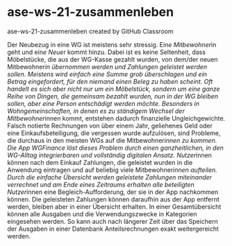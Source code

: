 # ase-ws-21-zusammenleben
ase-ws-21-zusammenleben created by GitHub Classroom


Der Neubezug in eine WG ist meistens sehr stressig. Ein*e Mitbewohner*in geht und ein*e Neue*r kommt hinzu. Dabei ist es keine Seltenheit, dass Möbelstücke, die aus der WG-Kasse gezahlt wurden, von dem/der neuen Mitbewohner*in übernommen werden und Zahlungen geleistet werden sollen. Meistens wird einfach eine Summe grob überschlagen und ein Betrag eingefordert, für den niemand einen Beleg zu haben scheint. Oft handelt es sich aber nicht nur um ein Möbelstück, sondern um eine ganze Reihe von Dingen, die gemeinsam bezahlt wurden, nun in der WG bleiben sollen, aber eine Person entschädigt werden möchte. Besonders in Wohngemeinschaften, in denen es zu ständigem Wechsel der Mitbewohner*innen kommt, entstehen dadurch finanzielle Ungleichgewichte. Falsch notierte Rechnungen von über einem Jahr, geliehenes Geld oder eine Einkaufsbeteiligung, die vergessen wurde aufzulösen, sind Probleme, die durchaus in den meisten WGs auf die Mitbewohner*innen zu kommen. Die App WGFinance löst dieses Problem durch einen ganzheitlichen, in den WG-Alltag integrierbaren und vollständig digitalen Ansatz.
Nutzer*innen können nach dem Einkauf Zahlungen, die geleistet wurden in die Anwendung eintragen und auf beliebig viele Mitbewohner*innen aufteilen.
Durch die einfache Übersicht werden geleistete Zahlungen miteinander verrechnet und am Ende eines Zeitraums erhalten alle beteiligten Nutzer*innen eine Begleich-Aufforderung, der sie in der App nachkommen können. Die geleisteten Zahlungen können daraufhin aus der App entfernt werden, bleiben aber in einer Übersicht erhalten. 
In einer Gesamtübersicht können alle Ausgaben und die Verwendungszwecke in Kategorien eingesehen werden. So kann auch nach längerer Zeit über das Speichern der Ausgaben in einer Datenbank Anteilsrechnungen exakt weitergereicht werden.

